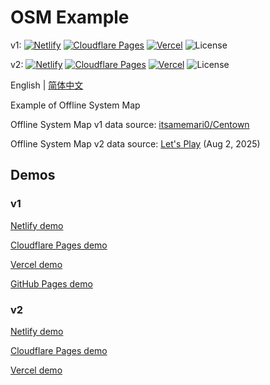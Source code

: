 # OSM Example
v1: [![Netlify](http://img.shields.io/netlify/0add044d-e962-42a2-8f2f-1fd918d57bc4?style=flat-square&logo=netlify&logoColor=white&label=Netlify)](//mtr-osm-v1.netlify.app)
[![Cloudflare Pages](https://badge.gteh.top/?url=http%3A%2F%2Fmtr-osm-v1.pages.dev&style=flat-square&logo=cloudflare&name=Cloudflare+Pages&logoColor=white)](//mtr-osm-v1.pages.dev)
[![Vercel](https://badge.gteh.top/vercel/mtr-osm-v1?style=flat-square&name=Vercel)](//mtr-osm-v1.vercel.app)
![License](https://img.shields.io/badge/License-MIT-blue?style=flat-square)

v2: [![Netlify](http://img.shields.io/netlify/2061d03f-6bf3-4e0d-aa5f-f48949feaaa2?style=flat-square&logo=netlify&logoColor=white&label=Netlify)](//mtr-osm-v2.netlify.app)
[![Cloudflare Pages](https://badge.gteh.top/?url=http%3A%2F%2Fmtr-osm-v2.pages.dev&style=flat-square&logo=cloudflare&name=Cloudflare+Pages&logoColor=white)](//mtr-osm-v2.pages.dev)
[![Vercel](https://badge.gteh.top/vercel/mtr-osm-v2?style=flat-square&name=Vercel)](//mtr-osm-v2.vercel.app)
![License](https://img.shields.io/badge/License-MIT-blue?style=flat-square)

English | [简体中文](//github.com/MTR-Offline-System-Map/example/blob/main/README.zh-Hans.md)

Example of Offline System Map

Offline System Map v1 data source: [itsamemari0/Centown](//github.com/itsamemari0/Centown)

Offline System Map v2 data source: [Let's Play](//letsplay.minecrafttransitrailway.com/system-map/) (Aug 2, 2025)

## Demos

### v1

[Netlify demo](//mtr-osm-v1.netlify.app)

[Cloudflare Pages demo](//mtr-osm-v1.pages.dev)

[Vercel demo](//mtr-osm-v1.pages.dev)

[GitHub Pages demo](//mtr-offline-system-map.github.io/server-v1/)

### v2

[Netlify demo](//mtr-osm-v2.netlify.app)

[Cloudflare Pages demo](//mtr-osm-v2.pages.dev)

[Vercel demo](//mtr-osm-v2.vercel.app)